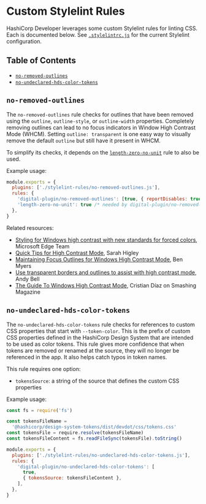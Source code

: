 # Custom Stylelint Rules

HashiCorp Developer leverages some custom Stylelint rules for linting CSS. Each is documented below. See [`.stylelintrc.js`](/.stylelintrc.js) for the current Stylelint configuration.

## Table of Contents

- [`no-removed-outlines`](#no-removed-outlines)
- [`no-undeclared-hds-color-tokens`](#no-undeclared-hds-color-tokens)

## `no-removed-outlines`

The `no-removed-outlines` rule checks for outlines that have been removed using the `outline`, `outline-style`, or `outline-width` properties. Completely removing outlines can lead to no focus indicators in Window High Contrast Mode (WHCM). Setting `outline: transparent` is one easy way to visually remove the default `outline` but still have it present in WHCM.

To simplify its checks, it depends on the [`length-zero-no-unit`](https://stylelint.io/user-guide/rules/list/length-zero-no-unit/) rule to also be used.

Example usage:

```js
module.exports = {
  plugins: ['./stylelint-rules/no-removed-outlines.js'],
  rules: {
    'digital-plugin/no-removed-outlines': [true, { reportDisables: true }],
    'length-zero-no-unit': true /* needed by digital-plugin/no-removed-outlines */,
  },
}
```

Related resources:

- [Styling for Windows high contrast with new standards for forced colors](https://blogs.windows.com/msedgedev/2020/09/17/styling-for-windows-high-contrast-with-new-standards-for-forced-colors/), Microsoft Edge Team
- [Quick Tips for High Contrast Mode](https://sarahmhigley.com/writing/whcm-quick-tips), Sarah Higley
- [Maintaining Focus Outlines for Windows High Contrast Mode](https://benmyers.dev/blog/whcm-outlines/), Ben Myers
- [Use transparent borders and outlines to assist with high contrast mode](https://piccalil.li/quick-tip/use-transparent-borders-and-outlines-to-assist-with-high-contrast-mode/), Andy Bell
- [The Guide To Windows High Contrast Mode](https://www.smashingmagazine.com/2022/06/guide-windows-high-contrast-mode/), Cristian Díaz on Smashing Magazine

## `no-undeclared-hds-color-tokens`

The `no-undeclared-hds-color-tokens` rule checks for references to custom CSS properties that start with `--token-color`. This is the prefix of custom CSS properties defined in the HashiCorp Design System that are intended to be used as color tokens. This rule gives more confidence that when tokens are removed or renamed at the source, they will no longer be referenced in the app. It also helps catch typos in token names.

This rule requires one option:

- `tokensSource`: a string of the source that defines the custom CSS properties

Example usage:

```js
const fs = require('fs')

const tokensFileName =
  '@hashicorp/design-system-tokens/dist/devdot/css/tokens.css'
const tokensFile = require.resolve(tokensFileName)
const tokensFileContent = fs.readFileSync(tokensFile).toString()

module.exports = {
  plugins: ['./stylelint-rules/no-undeclared-hds-color-tokens.js'],
  rules: {
    'digital-plugin/no-undeclared-hds-color-tokens': [
      true,
      { tokensSource: tokensFileContent },
    ],
  },
}
```

